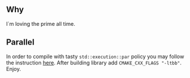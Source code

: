 ## Why

I`m loving the prime all time.

## Parallel 

In order to compile with tasty `std::execution::par` policy you may follow the instruction [here](https://solarianprogrammer.com/2019/05/09/cpp-17-stl-parallel-algorithms-gcc-intel-tbb-linux-macos/). After building library add `CMAKE_CXX_FLAGS "-ltbb"`. Enjoy.